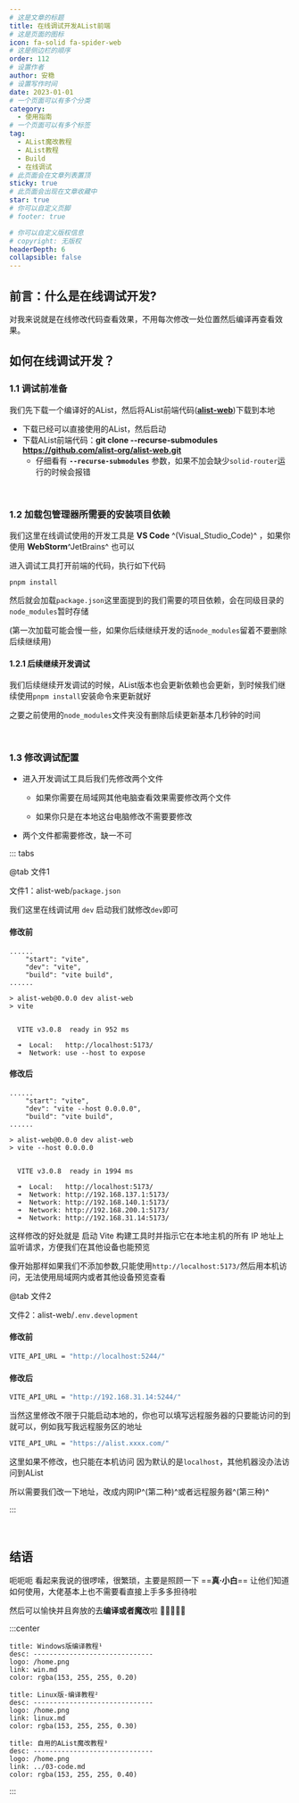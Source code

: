 ```yaml
---
# 这是文章的标题
title: 在线调试开发AList前端
# 这是页面的图标
icon: fa-solid fa-spider-web
# 这是侧边栏的顺序
order: 112
# 设置作者
author: 安稳
# 设置写作时间
date: 2023-01-01
# 一个页面可以有多个分类
category:
  - 使用指南
# 一个页面可以有多个标签
tag:
  - AList魔改教程
  - AList教程
  - Build
  - 在线调试
# 此页面会在文章列表置顶
sticky: true
# 此页面会出现在文章收藏中
star: true
# 你可以自定义页脚
# footer: true

# 你可以自定义版权信息
# copyright: 无版权
headerDepth: 6
collapsible: false
---
```


## **前言：什么是在线调试开发?**

对我来说就是在线修改代码查看效果，不用每次修改一处位置然后编译再查看效果。



## **如何在线调试开发？**

### **1.1 调试前准备**

我们先下载一个编译好的AList，然后将AList前端代码([**alist-web**](https://github.com/alist-org/alist-web))下载到本地

- 下载已经可以直接使用的AList，然后启动
- 下载AList前端代码：**git clone --recurse-submodules https://github.com/alist-org/alist-web.git**
  - 仔细看有 **`--recurse-submodules`** 参数，如果不加会缺少`solid-router`运行的时候会报错

<br/>

### **1.2 加载包管理器所需要的安装项目依赖**

我们这里在线调试使用的开发工具是 **VS Code** ^(Visual_Studio_Code)^ ，如果你使用 **WebStorm**^JetBrains^ 也可以

进入调试工具打开前端的代码，执行如下代码

```pnpm
pnpm install
```

然后就会加载`package.json`这里面提到的我们需要的项目依赖，会在同级目录的`node_modules`暂时存储

(第一次加载可能会慢一些，如果你后续继续开发的话`node_modules`留着不要删除后续继续用)

#### **1.2.1 后续继续开发调试**

我们后续继续开发调试的时候，AList版本也会更新依赖也会更新，到时候我们继续使用`pnpm install`安装命令来更新就好

之要之前使用的`node_modules`文件夹没有删除后续更新基本几秒钟的时间

<br/>

### **1.3 修改调试配置**

- 进入开发调试工具后我们先修改两个文件

  - 如果你需要在局域网其他电脑查看效果需要修改两个文件

  - 如果你只是在本地这台电脑修改不需要要修改
- 两个文件都需要修改，缺一不可

::: tabs

@tab 文件1

文件1：alist-web/`package.json`

我们这里在线调试用 `dev` 启动我们就修改`dev`即可

#### 修改前

```json{3}
......
    "start": "vite",
    "dev": "vite",
    "build": "vite build",
......
```
```log{2,8}
> alist-web@0.0.0 dev alist-web
> vite


  VITE v3.0.8  ready in 952 ms

  ➜  Local:   http://localhost:5173/
  ➜  Network: use --host to expose
```

#### 修改后

```json{3}
......    
    "start": "vite",
    "dev": "vite --host 0.0.0.0",
    "build": "vite build",
......
```

```log{2,8-11}
> alist-web@0.0.0 dev alist-web
> vite --host 0.0.0.0


  VITE v3.0.8  ready in 1994 ms

  ➜  Local:   http://localhost:5173/
  ➜  Network: http://192.168.137.1:5173/
  ➜  Network: http://192.168.140.1:5173/
  ➜  Network: http://192.168.200.1:5173/
  ➜  Network: http://192.168.31.14:5173/
```

这样修改的好处就是  启动 Vite 构建工具时并指示它在本地主机的所有 IP 地址上监听请求，方便我们在其他设备也能预览

像开始那样如果我们不添加参数,只能使用`http://localhost:5173/`然后用本机访问，无法使用局域网内或者其他设备预览查看

@tab 文件2

文件2：alist-web/`.env.development`

#### **修改前**

```bash
VITE_API_URL = "http://localhost:5244/"
```

#### **修改后**

```bash
VITE_API_URL = "http://192.168.31.14:5244/"
```

当然这里修改不限于只能启动本地的，你也可以填写远程服务器的只要能访问的到就可以，例如我写我远程服务区的地址

```bash
VITE_API_URL = "https://alist.xxxx.com/"
```

这里如果不修改，也只能在本机访问 因为默认的是`localhost`，其他机器没办法访问到AList

所以需要我们改一下地址，改成内网IP^(第二种)^或者远程服务器^(第三种)^

:::

<br/>

## **结语**

呃呃呃 看起来我说的很啰嗦，很繁琐，主要是照顾一下  ==**真·小白**== 让他们知道如何使用，大佬基本上也不需要看直接上手多多担待啦

然后可以愉快并且奔放的去**编译或者魔改**啦 :call_me_hand::call_me_hand::call_me_hand::call_me_hand::call_me_hand:

:::center
```card
title: Windows版编译教程¹
desc: ------------------------------
logo: /home.png
link: win.md
color: rgba(153, 255, 255, 0.20)
```

```card
title: Linux版-编译教程²
desc: ------------------------------
logo: /home.png
link: linux.md
color: rgba(153, 255, 255, 0.30)
```

```card
title: 自用的AList魔改教程³
desc: ------------------------------
logo: /home.png
link: ../03-code.md
color: rgba(153, 255, 255, 0.40)
```
:::
